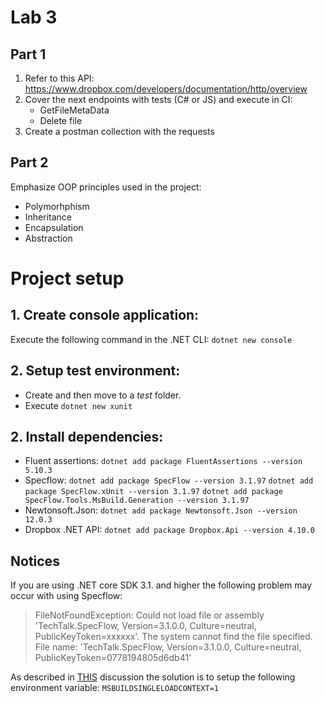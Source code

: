 # Lab 3
## Part 1
1. Refer to this API: https://www.dropbox.com/developers/documentation/http/overview
2. Cover the next endpoints with tests (C# or JS) and execute in CI:
    * GetFileMetaData
    * Delete file
3. Create a postman collection with the requests

## Part 2
Emphasize OOP principles used in the project:
* Polymorhphism
* Inheritance
* Encapsulation
* Abstraction 

# Project setup
## 1. Create console application:
Execute the following command in the .NET CLI:
    `dotnet new console`

## 2. Setup test environment: 
* Create and then move to a *test* folder.
* Execute `dotnet new xunit`

## 2. Install dependencies:
* Fluent assertions:
    `dotnet add package FluentAssertions --version 5.10.3`
* Specflow:
    `dotnet add package SpecFlow --version 3.1.97`
    `dotnet add package SpecFlow.xUnit --version 3.1.97`
    `dotnet add package SpecFlow.Tools.MsBuild.Generation --version 3.1.97`
* Newtonsoft.Json:
    `dotnet add package Newtonsoft.Json --version 12.0.3`
* Dropbox .NET API:
    `dotnet add package Dropbox.Api --version 4.10.0`

## Notices
If you are using .NET core SDK 3.1. and higher the following problem may occur with using Specflow:
>FileNotFoundException: Could not load file or assembly
>'TechTalk.SpecFlow, Version=3.1.0.0, Culture=neutral,
>PublicKeyToken=xxxxxx'. The system cannot find the file specified.
>File name: 'TechTalk.SpecFlow, Version=3.1.0.0, Culture=neutral,
>PublicKeyToken=0778194805d6db41'

As described in [THIS](https://github.com/SpecFlowOSS/SpecFlow/issues/1939) discussion the solution is to setup the following environment variable:
    `MSBUILDSINGLELOADCONTEXT=1`